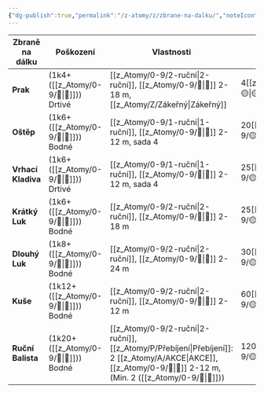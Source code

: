 ```yaml
---
{"dg-publish":true,"permalink":"/z-atomy/z/zbrane-na-dalku/","noteIcon":""}
---
```


| **Zbraně na dálku** | **Poškození**         | **Vlastnosti**                                                               | **Cena** |
| ------------------- | --------------------- | ---------------------------------------------------------------------------- | -------- |
| **Prak**            | (1k4+([[z_Atomy/0-9/🎯\|🎯]])) Drtivé | [[z_Atomy/0-9/2-ruční\|2-ruční]], [[z_Atomy/0-9/🏹\|🏹]] 2-18 m, [[z_Atomy/Z/Zákeřný\|Zákeřný]]                                      | 4[[z_Atomy/0-9/🟡\|🟡]]      |
| **Oštěp**           | (1k6+([[z_Atomy/0-9/💪\|💪]])) Bodné  | [[z_Atomy/0-9/1-ruční\|1-ruční]], [[z_Atomy/0-9/🏹\|🏹]] 2-12 m, sada 4                                           | 20[[z_Atomy/0-9/🟡\|🟡]]     |
| **Vrhací Kladiva**  | (1k6+([[z_Atomy/0-9/💪\|💪]])) Drtivé | [[z_Atomy/0-9/1-ruční\|1-ruční]], [[z_Atomy/0-9/🏹\|🏹]] 2-12 m, sada 4                                           | 25[[z_Atomy/0-9/🟡\|🟡]]     |
| **Krátký Luk**      | (1k6+([[z_Atomy/0-9/🎯\|🎯]])) Bodné  | [[z_Atomy/0-9/2-ruční\|2-ruční]], [[z_Atomy/0-9/🏹\|🏹]] 2-18 m                                                   | 25[[z_Atomy/0-9/🟡\|🟡]]     |
| **Dlouhý Luk**      | (1k8+([[z_Atomy/0-9/🎯\|🎯]])) Bodné  | [[z_Atomy/0-9/2-ruční\|2-ruční]], [[z_Atomy/0-9/🏹\|🏹]] 2-24 m                                                   | 30[[z_Atomy/0-9/🟡\|🟡]]     |
| **Kuše**            | (1k12+([[z_Atomy/0-9/🎯\|🎯]])) Bodné | [[z_Atomy/0-9/2-ruční\|2-ruční]], [[z_Atomy/0-9/🏹\|🏹]] 2-12 m                                                   | 60[[z_Atomy/0-9/🟡\|🟡]]     |
| **Ruční Balista**   | (1k20+([[z_Atomy/0-9/🎯\|🎯]])) Bodné | [[z_Atomy/0-9/2-ruční\|2-ruční]], [[z_Atomy/P/Přebíjení\|Přebíjení]]: 2 [[z_Atomy/A/AKCE\|AKCE]], <br>[[z_Atomy/0-9/🏹\|🏹]] 2-12 m, (Min. 2 ([[z_Atomy/0-9/💪\|💪]])) | 120[[z_Atomy/0-9/🟡\|🟡]]    |
